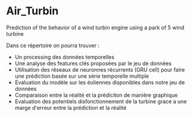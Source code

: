 # Air_Turbin
Prediction of the behavior of a wind turbin engine using a park of 5 wind turbine

Dans ce répertoire on pourra trouver :
- Un processing des données temporelles
- Une analyse des features clés proposées par le jeu de données 
- Utilisation des réseaux de neuronnes récurrents (GRU cell) pour faire une prédiction basée sur une série temporelle multiple
- Evaluation du modèle sur les éoliennes disponibles dans notre jeu de données
- Comparaison entre la réalité et la prédiciton de manière graphique
- Evaluation des potentiels disfonctionnement de la turbine grace a une marge d'erreur entre la prédiction et la réalité
